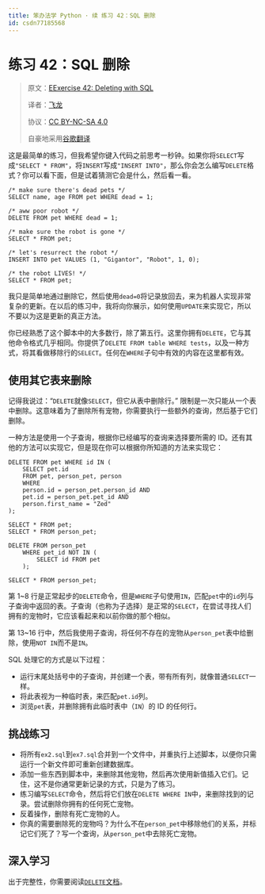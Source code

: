 ```yaml
---
title: 笨办法学 Python · 续 练习 42：SQL 删除
id: csdn77185568
---
```


# 练习 42：SQL 删除

> 原文：[EExercise 42: Deleting with SQL](https://learncodethehardway.org/more-python-book/ex42.html)
> 
> 译者：[飞龙](https://github.com/wizardforcel)
> 
> 协议：[CC BY-NC-SA 4.0](http://creativecommons.org/licenses/by-nc-sa/4.0/)
> 
> 自豪地采用[谷歌翻译](https://translate.google.cn/)

这是最简单的练习，但我希望你键入代码之前思考一秒钟。如果你将`SELECT`写成`"SELECT * FROM"`，将`INSERT`写成`"INSERT INTO"`，那么你会怎么编写`DELETE`格式？你可以看下面，但是试着猜测它会是什么，然后看一看。

```
/* make sure there's dead pets */
SELECT name, age FROM pet WHERE dead = 1;

/* aww poor robot */
DELETE FROM pet WHERE dead = 1;

/* make sure the robot is gone */
SELECT * FROM pet;

/* let's resurrect the robot */
INSERT INTO pet VALUES (1, "Gigantor", "Robot", 1, 0);

/* the robot LIVES! */
SELECT * FROM pet;
```

我只是简单地通过删除它，然后使用`dead=0`将记录放回去，来为机器人实现非常复杂的更新。在以后的练习中，我将向你展示，如何使用`UPDATE`来实现它，所以不要以为这是更新的真正方法。

你已经熟悉了这个脚本中的大多数行，除了第五行。这里你拥有`DELETE`，它与其他命令格式几乎相同。你提供了`DELETE FROM table WHERE tests`，以及一种方式，将其看做移除行的`SELECT`。任何在`WHERE`子句中有效的内容在这里都有效。

## 使用其它表来删除

记得我说过：“`DELETE`就像`SELECT`，但它从表中删除行。” 限制是一次只能从一个表中删除。这意味着为了删除所有宠物，你需要执行一些额外的查询，然后基于它们删除。

一种方法是使用一个子查询，根据你已经编写的查询来选择要所需的 ID。还有其他的方法可以实现它，但是现在你可以根据你所知道的方法来实现它：

```
DELETE FROM pet WHERE id IN (
    SELECT pet.id
    FROM pet, person_pet, person
    WHERE
    person.id = person_pet.person_id AND
    pet.id = person_pet.pet_id AND
    person.first_name = "Zed"
);

SELECT * FROM pet;
SELECT * FROM person_pet;

DELETE FROM person_pet
    WHERE pet_id NOT IN (
        SELECT id FROM pet
    );

SELECT * FROM person_pet;
```

第 1~8 行是正常起步的`DELETE`命令，但是`WHERE`子句使用`IN`，匹配`pet`中的`id`列与子查询中返回的表。子查询（也称为子选择）是正常的`SELECT`，在尝试寻找人们拥有的宠物时，它应该看起来和以前你做的那个相似。

第 13~16 行中，然后我使用子查询，将任何不存在的宠物从`person_pet`表中给删除，使用`NOT IN`而不是`IN`。

SQL 处理它的方式是以下过程：

*   运行末尾处括号中的子查询，并创建一个表，带有所有列，就像普通`SELECT`一样。
*   将此表视为一种临时表，来匹配`pet.id`列。
*   浏览`pet`表，并删除拥有此临时表中（`IN`）的 ID 的任何行。

## 挑战练习

*   将所有`ex2.sql`到`ex7.sql`合并到一个文件中，并重执行上述脚本，以便你只需运行一个新文件即可重新创建数据库。
*   添加一些东西到脚本中，来删除其他宠物，然后再次使用新值插入它们。记住，这不是你通常更新记录的方式，只是为了练习。
*   练习编写`SELECT`命令，然后将它们放在`DELETE WHERE IN`中，来删除找到的记录。尝试删除你拥有的任何死亡宠物。
*   反着操作，删除有死亡宠物的人。
*   你真的需要删除死的宠物吗？为什么不在`person_pet`中移除他们的关系，并标记它们死了？写一个查询，从`person_pet`中去除死亡宠物。

## 深入学习

出于完整性，你需要阅读[`DELETE`文档](https://sqlite.org/lang_delete.html)。
